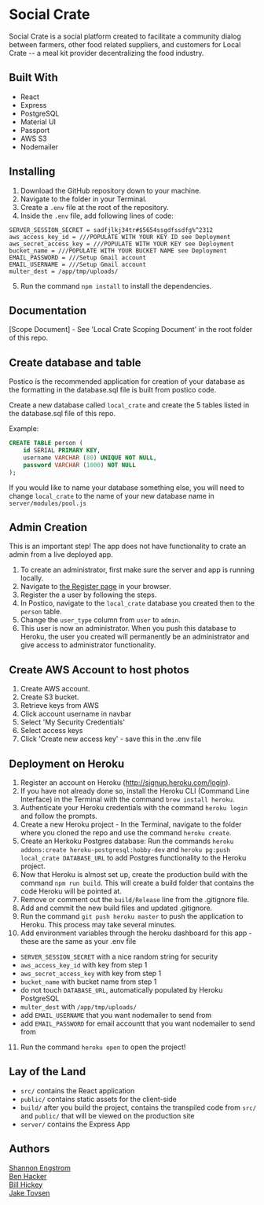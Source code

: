 # Social Crate
Social Crate is a social platform created to facilitate a community dialog between farmers, other food related suppliers, and customers for Local Crate -- a meal kit provider decentralizing the food industry.


## Built With
* React
* Express
* PostgreSQL
* Material UI
* Passport
* AWS S3
* Nodemailer

## Installing
1. Download the GitHub repository down to your machine.
2. Navigate to the folder in your Terminal.
3. Create a `.env` file at the root of the repository.
4. Inside the `.env` file, add following lines of code:
```
SERVER_SESSION_SECRET = sadfjlkj34tr#$5654ssgdfssdfg%^2312
aws_access_key_id = ///POPULATE WITH YOUR KEY ID see Deployment
aws_secret_access_key = ///POPULATE WITH YOUR KEY see Deployment
bucket_name = ///POPULATE WITH YOUR BUCKET NAME see Deployment
EMAIL_PASSWORD = ///Setup Gmail account
EMAIL_USERNAME = ///Setup Gmail account
multer_dest = /app/tmp/uploads/
```
5. Run the command `npm install` to install the dependencies.

## Documentation
[Scope Document] - See 'Local Crate Scoping Document' in the root folder of this repo.

## Create database and table
Postico is the recommended application for creation of your database as the formatting in the database.sql file is built from postico code.

Create a new database called `local_crate` and create the 5 tables listed in the database.sql file of this repo.

Example:
```SQL
CREATE TABLE person (
    id SERIAL PRIMARY KEY,
    username VARCHAR (80) UNIQUE NOT NULL,
    password VARCHAR (1000) NOT NULL
);
```

If you would like to name your database something else, you will need to change `local_crate` to the name of your new database name in `server/modules/pool.js`

## Admin Creation
This is an important step!  The app does not have functionality to crate an admin from a live deployed app.
1. To create an administrator, first make sure the server and app is running locally.
2. Navigate to [the Register page](http://localhost:3000/#/register) in your browser.
3. Register the a user by following the steps.
4. In Postico, navigate to the `local_crate` database you created then to the `person` table.
5. Change the `user_type` column from `user` to `admin`.
6. This user is now an administrator.   When you push this database to Heroku, the user you created will permanently be an administrator and give access to administrator functionality.

## Create AWS Account to host photos
1. Create AWS account.
2. Create S3 bucket.
3. Retrieve keys from AWS
4. Click account username in navbar
5. Select 'My Security Credentials'
6. Select access keys
7. Click 'Create new access key' - save this in the .env file


## Deployment on Heroku
1. Register an account on Heroku (http://signup.heroku.com/login).
2. If you have not already done so, install the Heroku CLI (Command Line Interface) in the Terminal with the command `brew install heroku`.
3. Authenticate your Heroku credentials with the command `heroku login` and follow the prompts.
4. Create a new Heroku project - In the Terminal, navigate to the folder where you cloned the repo and use the command `heroku create`.
5. Create an Herkoku Postgres database: Run the commands `heroku addons:create heroku-postgresql:hobby-dev` and `heroku pg:push local_crate DATABASE_URL` to add Postgres functionality to the Heroku project.
6. Now that Heroku is almost set up, create the production build with the command `npm run build`.  This will create a build folder that contains the code Heroku will be pointed at.
7. Remove or comment out the `build/Release` line from the .gitignore file.
8. Add and commit the new build files and updated .gitignore.
9. Run the command `git push heroku master` to push the application to Heroku.  This process may take several minutes.
10. Add environment variables through the heroku dashboard for this app - these are the same as your .env file
* `SERVER_SESSION_SECRET` with a nice random string for security
* `aws_access_key_id` with key from step 1
* `aws_secret_access_key` with key from step 1
* `bucket_name` with bucket name from step 1
* do not touch `DATABASE_URL`, automatically populated by Heroku PostgreSQL
* `multer_dest` with `/app/tmp/uploads/`
* add `EMAIL_USERNAME` that you want nodemailer to send from
* add `EMAIL_PASSWORD` for email accountt that you want nodemailer to send from
11. Run the command `heroku open` to open the project!

## Lay of the Land
* `src/` contains the React application
* `public/` contains static assets for the client-side
* `build/` after you build the project, contains the transpiled code from `src/` and `public/` that will be viewed on the production site
* `server/` contains the Express App

## Authors
[Shannon Engstrom](https://github.com/Shannonengstrom) \
[Ben Hacker](https://github.com/BenHacker1995) \
[Bill Hickey](https://github.com/bhickey77) \
[Jake Tovsen](https://github.com/JacobTovsen)

